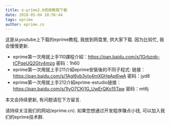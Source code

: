 ```yaml
---
title: e-prime2.0视频教程下载
date: 2018-05-04 10:56:44
tags: eprime
author: eprime.cn
---
```


这是从youtube上下载的eprime教程, 我放到网盘里, 供大家下载. 因为比较忙, 我会慢慢更新.

- eprime第一次用就上手110課程介紹：https://pan.baidu.com/s/1Grbzqb-tCPqeUQ2Gtv4mzg 密码：1h60
- eprime第一次用就上手211介紹eprime安裝後的不同子程式: 链接：https://pan.baidu.com/s/1Agl6vb3yIx4mXGHeAp6iwA 密码：jyd8
- eprime第一次用就上手212介紹eprime-estudio链接：https://pan.baidu.com/s/1IyO7CKj1G_UwErQKo15Taw 密码：mt6j

本文会持续更新, 有问题请在下方留言.

请持续关注我们的网站(eprime.cn). 如果您想通过开发程序赚点小钱, 可以加入我们的eprime技术群.